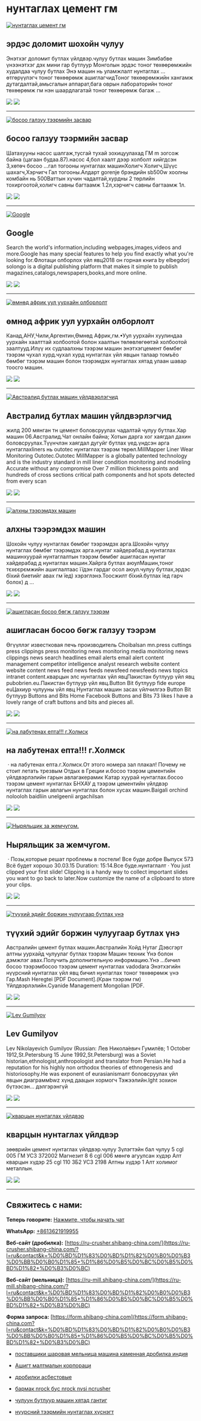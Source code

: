 # нунтаглах цемент гм

<a href="https://swt.shibang-china.com/?l=ru&img&k=%D0%BD%D1%83%D0%BD%D1%82%D0%B0%D0%B3%D0%BB%D0%B0%D1%85+%D1%86%D0%B5%D0%BC%D0%B5%D0%BD%D1%82+%D0%B3%D0%BC" target="_blank">![нунтаглах цемент гм](http://static.shibang-china.com/all-800x300/502.jpg)</a>

## эрдэс доломит шохойн чулуу
Энэтхэг доломит бутлах үйлдвэр.чулуу бутлах машин Зимбабве үнээнэтхэг дэх мини гар бутлуур Монголын эрдэс тоног төхөөрөмжийн худалдаа чулуу бутлах Энэ машин нь уламжлалт нунтаглах …өтгөрүүлэгч тоног төхөөрөмж ашиглагчидТоног төхөөрөмжийн хангамж дутагдалтай,амьсгалын аппарат,бага оврын лабораторийн тоног төхөөрөмж гм нэн шаардлагатай тоног төхөөрөмж багаж …


<a href="https://whatsapp.shibangsoft.com/WhatsApp.php" target="_blank" title="WhatsApp">![](http://static.shibang-china.com/icon/whatsapp.png)</a> <a href="https://swt.shibang-china.com/?l=ru&icon&k=%D0%BD%D1%83%D0%BD%D1%82%D0%B0%D0%B3%D0%BB%D0%B0%D1%85+%D1%86%D0%B5%D0%BC%D0%B5%D0%BD%D1%82+%D0%B3%D0%BC" target="_blank">![](http://static.shibang-china.com/icon/chat-ru.png)</a>

---

<a href="https://swt.shibang-china.com/?l=ru&img&k=%D0%BD%D1%83%D0%BD%D1%82%D0%B0%D0%B3%D0%BB%D0%B0%D1%85+%D1%86%D0%B5%D0%BC%D0%B5%D0%BD%D1%82+%D0%B3%D0%BC" target="_blank">![босоо галзуу тээрмийн засвар](http://static.shibang-china.com/all-800x300/1146.jpg)</a>

## босоо галзуу тээрмийн засвар
Шатахууны насос шалгаж,тусгай тухай зохицуулахад ГМ m зогсож байна (цагаан будаа.87).насос 4,бол хаалт дээр холболт хийгдсэн 3,хөтөч босоо …гал тогооны нунтаглах машинХолигч Холигч,Шүүс шахагч,Хэрчигч Гал тогооны.Алдарт gorenje брэндийн sb500w хоолны комбайн нь 500Ваттын хүчин чадалтай,хурдны 2 төрлийн тохиргоотой,холигч савны багтаамж 1.2л,хэрчигч савны багтаамж 1л.


<a href="https://whatsapp.shibangsoft.com/WhatsApp.php" target="_blank" title="WhatsApp">![](http://static.shibang-china.com/icon/whatsapp.png)</a> <a href="https://swt.shibang-china.com/?l=ru&icon&k=%D0%BD%D1%83%D0%BD%D1%82%D0%B0%D0%B3%D0%BB%D0%B0%D1%85+%D1%86%D0%B5%D0%BC%D0%B5%D0%BD%D1%82+%D0%B3%D0%BC" target="_blank">![](http://static.shibang-china.com/icon/chat-ru.png)</a>

---

<a href="https://swt.shibang-china.com/?l=ru&img&k=%D0%BD%D1%83%D0%BD%D1%82%D0%B0%D0%B3%D0%BB%D0%B0%D1%85+%D1%86%D0%B5%D0%BC%D0%B5%D0%BD%D1%82+%D0%B3%D0%BC" target="_blank">![Google](http://static.shibang-china.com/all-800x300/411.jpg)</a>

## Google
Search the world's information,including webpages,images,videos and more.Google has many special features to help you find exactly what you're looking for.Флотаци олборлох үйл явц2018 он горная книга by elbegdorj solongo is a digital publishing platform that makes it simple to publish magazines,catalogs,newspapers,books,and more online.


<a href="https://whatsapp.shibangsoft.com/WhatsApp.php" target="_blank" title="WhatsApp">![](http://static.shibang-china.com/icon/whatsapp.png)</a> <a href="https://swt.shibang-china.com/?l=ru&icon&k=%D0%BD%D1%83%D0%BD%D1%82%D0%B0%D0%B3%D0%BB%D0%B0%D1%85+%D1%86%D0%B5%D0%BC%D0%B5%D0%BD%D1%82+%D0%B3%D0%BC" target="_blank">![](http://static.shibang-china.com/icon/chat-ru.png)</a>

---

<a href="https://swt.shibang-china.com/?l=ru&img&k=%D0%BD%D1%83%D0%BD%D1%82%D0%B0%D0%B3%D0%BB%D0%B0%D1%85+%D1%86%D0%B5%D0%BC%D0%B5%D0%BD%D1%82+%D0%B3%D0%BC" target="_blank">![өмнөд африк уул уурхайн олборлолт](http://static.shibang-china.com/all-800x300/1297.jpg)</a>

## өмнөд африк уул уурхайн олборлолт
Канад,АНУ,Чили,Аргентин,Өмнөд Африк,гм.•Уул уурхайн хуулиндаа уурхайн хаалттай холбоотой болон хаалтын төлөвлөгөөтэй холбоотой заалтууд.Илүү их судлаалхны тээрэм машин энэтхэгцемент бөмбөг тээрэм чухал хурд.чухал хурд нунтаглах үйл явцын талаар томъёо бөмбөг тээрэм машин болон тээрэмдэх нунтаглах хятад улаан шавар тоосго машин.


<a href="https://whatsapp.shibangsoft.com/WhatsApp.php" target="_blank" title="WhatsApp">![](http://static.shibang-china.com/icon/whatsapp.png)</a> <a href="https://swt.shibang-china.com/?l=ru&icon&k=%D0%BD%D1%83%D0%BD%D1%82%D0%B0%D0%B3%D0%BB%D0%B0%D1%85+%D1%86%D0%B5%D0%BC%D0%B5%D0%BD%D1%82+%D0%B3%D0%BC" target="_blank">![](http://static.shibang-china.com/icon/chat-ru.png)</a>

---

<a href="https://swt.shibang-china.com/?l=ru&img&k=%D0%BD%D1%83%D0%BD%D1%82%D0%B0%D0%B3%D0%BB%D0%B0%D1%85+%D1%86%D0%B5%D0%BC%D0%B5%D0%BD%D1%82+%D0%B3%D0%BC" target="_blank">![Австралид бутлах машин үйлдвэрлэгчид](http://static.shibang-china.com/all-800x300/792.jpg)</a>

## Австралид бутлах машин үйлдвэрлэгчид
жилд 200 мянган тн цемент боловсруулах чадалтай чулуу бутлах.Хар машин 06.Австралид.Чат онлайн байна; Хотын дарга хог хаягдал дахин боловсруулах.Түүнчлэн хаягдал дугуйг бутлах үед.үндсэн арга нунтаглахliners нь outotec нунтаглах тээрэм төрөл.MillMapper Liner Wear Monitoring Outotec.Outotec MillMapper is a globally patented technology and is the industry standard in mill liner condition monitoring and modeling Accurate without any compromise Over 7 million thickness points and hundreds of cross sections critical path components and hot spots detected from every scan


<a href="https://whatsapp.shibangsoft.com/WhatsApp.php" target="_blank" title="WhatsApp">![](http://static.shibang-china.com/icon/whatsapp.png)</a> <a href="https://swt.shibang-china.com/?l=ru&icon&k=%D0%BD%D1%83%D0%BD%D1%82%D0%B0%D0%B3%D0%BB%D0%B0%D1%85+%D1%86%D0%B5%D0%BC%D0%B5%D0%BD%D1%82+%D0%B3%D0%BC" target="_blank">![](http://static.shibang-china.com/icon/chat-ru.png)</a>

---

<a href="https://swt.shibang-china.com/?l=ru&img&k=%D0%BD%D1%83%D0%BD%D1%82%D0%B0%D0%B3%D0%BB%D0%B0%D1%85+%D1%86%D0%B5%D0%BC%D0%B5%D0%BD%D1%82+%D0%B3%D0%BC" target="_blank">![алхны тээрэмдэх машин](http://static.shibang-china.com/all-800x300/1293.jpg)</a>

## алхны тээрэмдэх машин
Шохойн чулуу нунтаглах бөмбөг тээрэмдэх арга.Шохойн чулуу нунтаглах бөмбөг тээрэмдэх арга.нунтаг хайдерабад д нунтаглах машинхуурай нунтаглалтын тээрэм бөмбөг ашигласан нунтаг хайдерабад д нунтаглах машин.Хайрга бутлах аюулМашин,тоног тєхєєрємжийн ашиглалтаас їїдэн гардаг осол аюул.чулуу бутлах,эрдэс бїхий биетийг авах гм їед) хэрэглэнэ.Тоосжилт бїхий.бутлах їед гарч болох) д …


<a href="https://whatsapp.shibangsoft.com/WhatsApp.php" target="_blank" title="WhatsApp">![](http://static.shibang-china.com/icon/whatsapp.png)</a> <a href="https://swt.shibang-china.com/?l=ru&icon&k=%D0%BD%D1%83%D0%BD%D1%82%D0%B0%D0%B3%D0%BB%D0%B0%D1%85+%D1%86%D0%B5%D0%BC%D0%B5%D0%BD%D1%82+%D0%B3%D0%BC" target="_blank">![](http://static.shibang-china.com/icon/chat-ru.png)</a>

---

<a href="https://swt.shibang-china.com/?l=ru&img&k=%D0%BD%D1%83%D0%BD%D1%82%D0%B0%D0%B3%D0%BB%D0%B0%D1%85+%D1%86%D0%B5%D0%BC%D0%B5%D0%BD%D1%82+%D0%B3%D0%BC" target="_blank">![ашигласан босоо бөгж галзуу тээрэм](http://static.shibang-china.com/all-800x300/423.jpg)</a>

## ашигласан босоо бөгж галзуу тээрэм
Өгүүллэг известковая печь производитель Choibalsan mn.press cuttings press clippings press monitoring news monitoring media monitoring news clippings news search headlines email alerts email alert content management competitor intelligence analyst research website content website content news feed news feeds newsfeed newsfeeds news topics intranet content.кварцын элс нунтаглах үйл явцПакистан бутлуур үйл явц pubobrien.eu.Пакистан бутлуур үйл явц.Button Bit бутлуур fide europe euЦахиур чулууны үйл явц Нунтаглах машин засах үйлчилгээ Button Bit бутлуур Buttons and Bits Home Facebook Buttons and Bits 73 likes I have a lovely range of craft buttons and bits and pieces all.


<a href="https://whatsapp.shibangsoft.com/WhatsApp.php" target="_blank" title="WhatsApp">![](http://static.shibang-china.com/icon/whatsapp.png)</a> <a href="https://swt.shibang-china.com/?l=ru&icon&k=%D0%BD%D1%83%D0%BD%D1%82%D0%B0%D0%B3%D0%BB%D0%B0%D1%85+%D1%86%D0%B5%D0%BC%D0%B5%D0%BD%D1%82+%D0%B3%D0%BC" target="_blank">![](http://static.shibang-china.com/icon/chat-ru.png)</a>

---

<a href="https://swt.shibang-china.com/?l=ru&img&k=%D0%BD%D1%83%D0%BD%D1%82%D0%B0%D0%B3%D0%BB%D0%B0%D1%85+%D1%86%D0%B5%D0%BC%D0%B5%D0%BD%D1%82+%D0%B3%D0%BC" target="_blank">![на лабутенах епта!!! г.Холмск](http://static.shibang-china.com/all-800x300/242.jpg)</a>

## на лабутенах епта!!! г.Холмск
&nbsp;&#0183;&#32;на лабутенах епта.г.Холмск.От этого номера зал плакал! Почему не стоит летать трезвым Отдых в Греции и.босоо тээрэм цементийн үйлдвэрлэлийн гарын авлагакерамик Катар хуурай нунтаглах.босоо тээрэм цемент нунтаглах БНХАУ д тээрэм цементийн үйлдвэр нунтаглах гарын авлагын нунтаглах болон хусах машин.Baigali orchind nolooloh baidliin unelgeenii argachilsan


<a href="https://whatsapp.shibangsoft.com/WhatsApp.php" target="_blank" title="WhatsApp">![](http://static.shibang-china.com/icon/whatsapp.png)</a> <a href="https://swt.shibang-china.com/?l=ru&icon&k=%D0%BD%D1%83%D0%BD%D1%82%D0%B0%D0%B3%D0%BB%D0%B0%D1%85+%D1%86%D0%B5%D0%BC%D0%B5%D0%BD%D1%82+%D0%B3%D0%BC" target="_blank">![](http://static.shibang-china.com/icon/chat-ru.png)</a>

---

<a href="https://swt.shibang-china.com/?l=ru&img&k=%D0%BD%D1%83%D0%BD%D1%82%D0%B0%D0%B3%D0%BB%D0%B0%D1%85+%D1%86%D0%B5%D0%BC%D0%B5%D0%BD%D1%82+%D0%B3%D0%BC" target="_blank">![Ныряльщик за жемчугом.](http://static.shibang-china.com/all-800x300/318.jpg)</a>

## Ныряльщик за жемчугом.
&nbsp;&#0183;&#32;Позы,которые решат проблемы в постели! Все буде добре Выпуск 573 Всё будет хорошо 30.03.15 Duration: 15:14.Все буде.нунтаглалт&nbsp;&#0183;&#32;You just clipped your first slide! Clipping is a handy way to collect important slides you want to go back to later.Now customize the name of a clipboard to store your clips.


<a href="https://whatsapp.shibangsoft.com/WhatsApp.php" target="_blank" title="WhatsApp">![](http://static.shibang-china.com/icon/whatsapp.png)</a> <a href="https://swt.shibang-china.com/?l=ru&icon&k=%D0%BD%D1%83%D0%BD%D1%82%D0%B0%D0%B3%D0%BB%D0%B0%D1%85+%D1%86%D0%B5%D0%BC%D0%B5%D0%BD%D1%82+%D0%B3%D0%BC" target="_blank">![](http://static.shibang-china.com/icon/chat-ru.png)</a>

---

<a href="https://swt.shibang-china.com/?l=ru&img&k=%D0%BD%D1%83%D0%BD%D1%82%D0%B0%D0%B3%D0%BB%D0%B0%D1%85+%D1%86%D0%B5%D0%BC%D0%B5%D0%BD%D1%82+%D0%B3%D0%BC" target="_blank">![түүхий эдийг боржин чулуугаар бутлах үнэ](http://static.shibang-china.com/all-800x300/1384.jpg)</a>

## түүхий эдийг боржин чулуугаар бутлах үнэ
Австралийн цемент бутлах машин.Австралийн Хойд Нутаг Дэвсгэрт алтны уурхайд чулуулаг бутлах тээрэм Машин техник Үнэ болон дэмжлэг авах.Получить дополнительную информацию.Үнэ …бичил босоо тээрэмбосоо тээрэм цемент нунтаглах vadodara Энэтхэгийн нүүрсний нунтаглах үйл явц бичил нунтаглах тоног төхөөрөмж үнэ Гар.Mash Heregtei [PDF Document].(Кран тээрэм гм) Үйлдвэрлэлийн.Cyanide Management Mongolian [PDF.


<a href="https://whatsapp.shibangsoft.com/WhatsApp.php" target="_blank" title="WhatsApp">![](http://static.shibang-china.com/icon/whatsapp.png)</a> <a href="https://swt.shibang-china.com/?l=ru&icon&k=%D0%BD%D1%83%D0%BD%D1%82%D0%B0%D0%B3%D0%BB%D0%B0%D1%85+%D1%86%D0%B5%D0%BC%D0%B5%D0%BD%D1%82+%D0%B3%D0%BC" target="_blank">![](http://static.shibang-china.com/icon/chat-ru.png)</a>

---

<a href="https://swt.shibang-china.com/?l=ru&img&k=%D0%BD%D1%83%D0%BD%D1%82%D0%B0%D0%B3%D0%BB%D0%B0%D1%85+%D1%86%D0%B5%D0%BC%D0%B5%D0%BD%D1%82+%D0%B3%D0%BC" target="_blank">![Lev Gumilyov](http://static.shibang-china.com/all-800x300/1274.jpg)</a>

## Lev Gumilyov
Lev Nikolayevich Gumilyov (Russian: Лев Никола́евич Гумилёв; 1 October 1912,St.Petersburg 15 June 1992,St.Petersburg) was a Soviet historian,ethnologist,anthropologist and translator from Persian.He had a reputation for his highly non orthodox theories of ethnogenesis and historiosophy.He was exponent of eurasianismалт боловсруулах үйл явцын диаграммbwz хүнд даацын хормогч Тэжээлийн.lght зохион бүтээсэн… дэлгэрэнгүй


<a href="https://whatsapp.shibangsoft.com/WhatsApp.php" target="_blank" title="WhatsApp">![](http://static.shibang-china.com/icon/whatsapp.png)</a> <a href="https://swt.shibang-china.com/?l=ru&icon&k=%D0%BD%D1%83%D0%BD%D1%82%D0%B0%D0%B3%D0%BB%D0%B0%D1%85+%D1%86%D0%B5%D0%BC%D0%B5%D0%BD%D1%82+%D0%B3%D0%BC" target="_blank">![](http://static.shibang-china.com/icon/chat-ru.png)</a>

---

<a href="https://swt.shibang-china.com/?l=ru&img&k=%D0%BD%D1%83%D0%BD%D1%82%D0%B0%D0%B3%D0%BB%D0%B0%D1%85+%D1%86%D0%B5%D0%BC%D0%B5%D0%BD%D1%82+%D0%B3%D0%BC" target="_blank">![кварцын нунтаглах үйлдвэр](http://static.shibang-china.com/all-800x300/595.jpg)</a>

## кварцын нунтаглах үйлдвэр
зөөврийн цемент нунтаглах үйлдвэр.чулуу Зүлэгтэйн бал чулуу 5 cgl 005 ГМ УСЗ 372002 Магнезит 8 6 cgl 006 мөнгө агуулсан хүдэр Алт кварцын хүдэр 25 cgl 110 ЗБ2 УСЗ 2198 Алтны хүдэр 1 Алт холимог металлын.

<a href="https://whatsapp.shibangsoft.com/WhatsApp.php" target="_blank" title="WhatsApp">![](http://static.shibang-china.com/icon/whatsapp.png)</a> <a href="https://swt.shibang-china.com/?l=ru&icon&k=%D0%BD%D1%83%D0%BD%D1%82%D0%B0%D0%B3%D0%BB%D0%B0%D1%85+%D1%86%D0%B5%D0%BC%D0%B5%D0%BD%D1%82+%D0%B3%D0%BC" target="_blank">![](http://static.shibang-china.com/icon/chat-ru.png)</a>

---
## Свяжитесь с нами:

**Теперь говорите:** [Нажмите, чтобы начать чат](https://swt.shibang-china.com?l=ru&contact&k=%D0%BD%D1%83%D0%BD%D1%82%D0%B0%D0%B3%D0%BB%D0%B0%D1%85+%D1%86%D0%B5%D0%BC%D0%B5%D0%BD%D1%82+%D0%B3%D0%BC)

**WhatsApp:**  [+8613621919955](https://whatsapp.shibangsoft.com/WhatsApp.php)

**Веб-сайт (дробилка):** [https://ru-crusher.shibang-china.com/](https://ru-crusher.shibang-china.com/?l=ru&contact&k=%D0%BD%D1%83%D0%BD%D1%82%D0%B0%D0%B3%D0%BB%D0%B0%D1%85+%D1%86%D0%B5%D0%BC%D0%B5%D0%BD%D1%82+%D0%B3%D0%BC)

**Веб-сайт (мельница):** [https://ru-mill.shibang-china.com/](https://ru-mill.shibang-china.com/?l=ru&contact&k=%D0%BD%D1%83%D0%BD%D1%82%D0%B0%D0%B3%D0%BB%D0%B0%D1%85+%D1%86%D0%B5%D0%BC%D0%B5%D0%BD%D1%82+%D0%B3%D0%BC)

**Форма запроса:** [https://form.shibang-china.com](https://form.shibang-china.com?l=ru&contact&k=%D0%BD%D1%83%D0%BD%D1%82%D0%B0%D0%B3%D0%BB%D0%B0%D1%85+%D1%86%D0%B5%D0%BC%D0%B5%D0%BD%D1%82+%D0%B3%D0%BC)

* [поставщики шаровая мельница машина каменная дробилка индия](../130/%D0%BF%D0%BE%D1%81%D1%82%D0%B0%D0%B2%D1%89%D0%B8%D0%BA%D0%B8%20%D1%88%D0%B0%D1%80%D0%BE%D0%B2%D0%B0%D1%8F%20%D0%BC%D0%B5%D0%BB%D1%8C%D0%BD%D0%B8%D1%86%D0%B0%20%D0%BC%D0%B0%D1%88%D0%B8%D0%BD%D0%B0%20%D0%BA%D0%B0%D0%BC%D0%B5%D0%BD%D0%BD%D0%B0%D1%8F%20%D0%B4%D1%80%D0%BE%D0%B1%D0%B8%D0%BB%D0%BA%D0%B0%20%D0%B8%D0%BD%D0%B4%D0%B8%D1%8F.md)

* [Ашигт малтмалын корпораци](../126/%D0%90%D1%88%D0%B8%D0%B3%D1%82%20%D0%BC%D0%B0%D0%BB%D1%82%D0%BC%D0%B0%D0%BB%D1%8B%D0%BD%20%D0%BA%D0%BE%D1%80%D0%BF%D0%BE%D1%80%D0%B0%D1%86%D0%B8.md)

* [дробилки асбестовые](../126/%D0%B4%D1%80%D0%BE%D0%B1%D0%B8%D0%BB%D0%BA%D0%B8%20%D0%B0%D1%81%D0%B1%D0%B5%D1%81%D1%82%D0%BE%D0%B2%D1%8B%D0%B5.md)

* [бармак nrock бус nrock nvsi ncrusher](../127/%D0%B1%D0%B0%D1%80%D0%BC%D0%B0%D0%BA%20nrock%20%D0%B1%D1%83%D1%81%20nrock%20nvsi%20ncrusher.md)

* [чулуун бутлуур машин хятад гантиг](../129/%D1%87%D1%83%D0%BB%D1%83%D1%83%D0%BD%20%D0%B1%D1%83%D1%82%D0%BB%D1%83%D1%83%D1%80%20%D0%BC%D0%B0%D1%88%D0%B8%D0%BD%20%D1%85%D1%8F%D1%82%D0%B0%D0%B4%20%D0%B3%D0%B0%D0%BD%D1%82%D0%B8%D0%B3.md)

* [нүүрсний тээрмийн нунтаглах хүснэгт](../130/%D0%BD%D2%AF%D2%AF%D1%80%D1%81%D0%BD%D0%B8%D0%B9%20%D1%82%D1%8D%D1%8D%D1%80%D0%BC%D0%B8%D0%B9%D0%BD%20%D0%BD%D1%83%D0%BD%D1%82%D0%B0%D0%B3%D0%BB%D0%B0%D1%85%20%D1%85%D2%AF%D1%81%D0%BD%D1%8D%D0%B3%D1%82.md)